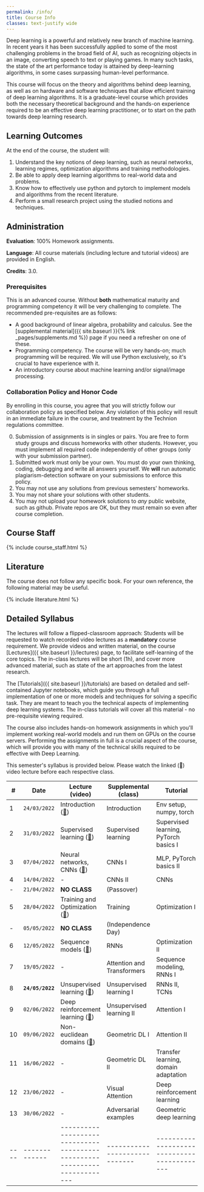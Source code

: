 ```yaml
---
permalink: /info/
title: Course Info
classes: text-justify wide
---
```


Deep learning is a powerful and relatively new branch of machine learning. In
recent years it has been successfully applied to some of the most challenging
problems in the broad field of AI, such as recognizing objects in an image,
converting speech to text or playing games. In many such tasks, the state of
the art performance today is attained by deep-learning algorithms, in some
cases surpassing human-level performance.

This course will focus on the theory and algorithms behind deep learning, as
well as on hardware and software techniques that allow efficient training of
deep learning algorithms. It is a graduate-level course which provides both the
necessary theoretical background and the hands-on experience required to be an
effective deep learning practitioner, or to start on the path towards deep
learning research.

## Learning Outcomes

At the end of the course, the student will:

1.	Understand the key notions of deep learning, such as neural networks,
    learning regimes, optimization algorithms and training methodologies.
1.  Be able to apply deep learning algorithms to real-world data and problems.
1.	Know how to effectively use python and pytorch to implement models and
    algorithms from the recent literature.
1.	Perform a small research project using the studied notions and techniques.


## Administration

**Evaluation**: 100% Homework assignments.

**Language**: All course materials (including lecture and tutorial videos) are provided in English.

**Credits**: 3.0.

### Prerequisites

This is an advanced course. Without **both** mathematical maturity and
programming competency it will be very challenging to complete.
The recommended pre-requisites are as follows:

- A good background of linear algebra, probability and calculus. See the
  [supplemental material]({{ site.baseurl }}{% link _pages/supplements.md %})
  page if you need a refresher on one of these.
- Programming competency. The course will be very hands-on; much programming
  will be required.  We will use Python exclusively, so it's crucial to have
  experience with it.
- An introductory course about machine learning and/or signal/image processing.

### Collaboration Policy and Honor Code

By enrolling in this course, you agree that you will strictly follow our
collaboration policy as specified below. Any violation of this policy will
result in an immediate failure in the course, and treatment by the Technion
regulations committee.

0. Submission of assignments is in singles or pairs.
   You are free to form study groups and discuss homeworks with other students.
   However, you must implement all required code independently of other groups
   (only with your submission partner).
1. Submitted work must only be your own. You must do your own thinking,
   coding, debugging and write all answers yourself. We **will** run automatic
   plagiarism-detection software on your submissions to enforce this policy.
3. You may not use any solutions from previous semesters' homeworks.
4. You may not share your solutions with other students.
5. You may not upload your homework solutions to *any* public website, such as
   github. Private repos are OK, but they must remain so even after course completion.

## Course Staff

{% include course_staff.html %}

## Literature

The course does not follow any specific book. For your own reference, the
following material may be useful.

{% include literature.html %}

## Detailed Syllabus


The lectures will follow a flipped-classroom approach: Students will be
requested to watch recorded video lectures as a **mandatory** course
requirement. We provide videos and written material, on the course
[Lectures]({{ site.baseurl }}/lectures) page, to facilitate self-learning of
the core topics. The in-class lectures will be short (1h), and
cover more advanced material, such as state of the art approaches from the
latest research.

The [Tutorials]({{ site.baseurl }}/tutorials) are based on detailed and
self-contained Jupyter notebooks, which guide you through a full implementation
of one or more models and techniques for solving a specific task. They are
meant to teach you the technical aspects of implementing deep learning systems.
The in-class tutorials will cover all this material - no pre-requisite viewing
required.

The course also includes hands-on homework assignments in which you'll
implement working real-world models and run them on GPUs on the course servers.
Performing the assignments in full is a crucial aspect of the course, which
will provide you with many of the technical skills required to be effective
with Deep Learning.

This semester's syllabus is provided below. Please watch the linked (🔗) video
lecture before each respective class.

| #    | Date             | Lecture (video)                                                              | Supplemental (class)          | Tutorial                                    | Homework   |
| ---- | -------------    | -------------------------------------------------------------------------    | ----------------------------- | ------------------------------------------- | ---------- |
| 1    | `24/03/2022`     | Introduction ([🔗]({{site.baseurl}}/lectures/01-intro/))                     | Introduction                  | Env setup, numpy, torch
| 2    | `31/03/2022`     | Supervised learning ([🔗]({{site.baseurl}}/lectures/02-supervised/))         | Supervised learning           | Supervised learning, PyTorch basics I       | HW1        |
| 3    | `07/04/2022`     | Neural networks, CNNs ([🔗]({{site.baseurl}}/lectures/03-neural_nets/))      | CNNs I                        | MLP, PyTorch basics II                      |            |
| 4    | `14/04/2022`     | -                                                                            | CNNs II                       | CNNs                                        | HW2        |
| -    | `21/04/2022`     | **NO CLASS**                                                                 | (Passover)                    |                                             |            |
| 5    | `28/04/2022`     | Training and Optimization ([🔗]({{site.baseurl}}/lectures/04-optimization/)) | Training                      | Optimization I                              |            |
| -    | `05/05/2022`     | **NO CLASS**                                                                 | (Independence Day)            |                                             |            |
| 6    | `12/05/2022`     | Sequence models ([🔗]({{site.baseurl}}/lectures/05-sequence/))               | RNNs                          | Optimization II                             |            |
| 7    | `19/05/2022`     | -                                                                            | Attention and Transformers    | Sequence modeling, RNNs I                   | HW3        |
| 8    | **`24/05/2022`** | Unsupervised learning ([🔗]({{site.baseurl}}/lectures/06-unsupervised/))     | Unsupervised learning I       | RNNs II, TCNs                               |            |
| 9    | `02/06/2022`     | Deep reinforcement learning ([🔗]({{site.baseurl}}/lectures/07-rl/))         | Unsupervised learning II      | Attention I                                 |            |
| 10   | `09/06/2022`     | Non-euclidean domains ([🔗]({{site.baseurl}}/lectures/08-geometric/))        | Geometric DL I                | Attention II                                |            |
| 11   | `16/06/2022`     | -                                                                            | Geometric DL II               | Transfer learning, domain adaptation        | HW4        |
| 12   | `23/06/2022`     | -                                                                            | Visual Attention              | Deep reinforcement learning                 |            |
| 13   | `30/06/2022`     | -                                                                            | Adversarial examples          | Geometric deep learning                     |            |
| ---- | -------------    | -------------------------------------------------------------------------    | ----------------------------- | ------------------------------------------- | ---------- |


